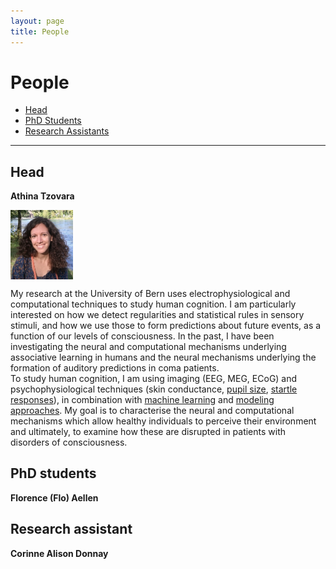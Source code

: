 ```yaml
---
layout: page
title: People
---
```


# People


* [Head](#head)
* [PhD Students](#phd-students)
* [Research Assistants](#research-assistants)

---

## Head

**Athina Tzovara**

<img src="https://raw.githubusercontent.com/ccneuro/ccneuro.github.io/master/assets/img/posts/TzovaraAthina_Picture.jpg" alt="Smiley face" width="100" align="center"/>

<br/>
	
My research at the University of Bern uses electrophysiological and computational techniques to study human cognition. I am particularly interested on how we detect regularities and statistical rules in sensory stimuli, and how we use those to form predictions about future events, as a function of our levels of consciousness. 
In the past, I have been investigating the neural and computational mechanisms underlying associative learning in humans and the neural mechanisms underlying the formation of auditory predictions in coma patients.
</br>
To study human cognition, I am using imaging (EEG, MEG, ECoG) and psychophysiological techniques (skin conductance, <a href = "http://onlinelibrary.wiley.com/doi/10.1111/psyp.12801/full">pupil size</a>, <a href = "http://onlinelibrary.wiley.com/doi/10.1111/psyp.12775/full">startle responses</a>), in combination with <a href = "http://www.sciencedirect.com/science/article/pii/S0031320311001440">machine learning</a> and <a href = "https://journals.plos.org/ploscompbiol/article?id=10.1371/journal.pcbi.1006243">modeling approaches</a>. My goal is to characterise the neural and computational mechanisms which allow healthy individuals to perceive their environment and ultimately, to examine how these are disrupted in patients with disorders of consciousness.

## PhD students

**Florence (Flo) Aellen**


## Research assistant

**Corinne Alison Donnay**

